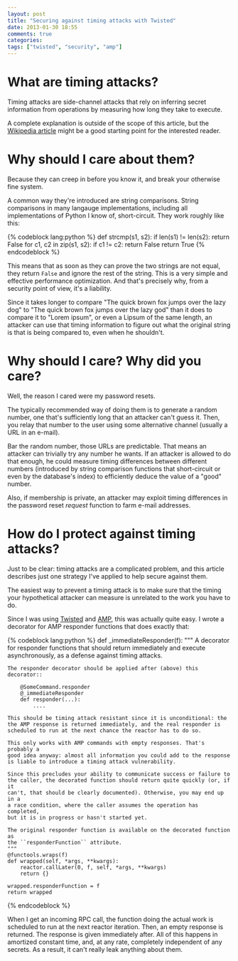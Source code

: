 ```yaml
---
layout: post
title: "Securing against timing attacks with Twisted"
date: 2013-01-30 18:55
comments: true
categories: 
tags: ["twisted", "security", "amp"]
---
```


# What are timing attacks?

Timing attacks are side-channel attacks that rely on inferring secret
information from operations by measuring how long they take to execute.

A complete explanation is outside of the scope of this article, but
the [Wikipedia article](https://en.wikipedia.org/wiki/Timing_attack)
might be a good starting point for the interested reader.

# Why should I care about them?

Because they can creep in before you know it, and break your otherwise
fine system.

A common way they're introduced are string comparisons. String
comparisons in many langauge implementations, including all
implementations of Python I know of, short-circuit. They work roughly
like this:

{% codeblock lang:python %}
def strcmp(s1, s2):
    if len(s1) != len(s2):
        return False
    for c1, c2 in zip(s1, s2):
        if c1 != c2:
            return False
    return True
{% endcodeblock %}

This means that as soon as they can prove the two strings are not
equal, they return `False` and ignore the rest of the string. This is
a very simple and effective performance optimization. And that's
precisely why, from a security point of view, it's a liability.

Since it takes longer to compare "The quick brown fox jumps over the
lazy dog" to "The quick brown fox jumps over the lazy god" than it
does to compare it to "Lorem ipsum", or even a Lipsum of the same
length, an attacker can use that timing information to figure out what
the original string is that is being compared to, even when he
shouldn't.

# Why should I care? Why did you care?

Well, the reason I cared were my password resets.

The typically recommended way of doing them is to generate a random
number, one that's sufficiently long that an attacker can't guess it.
Then, you relay that number to the user using some alternative channel
(usually a URL in an e-mail).

Bar the random number, those URLs are predictable. That means an
attacker can trivially try any number he wants. If an attacker is
allowed to do that enough, he could measure timing differences between
different numbers (introduced by string comparison functions that
short-circuit or even by the database's index) to efficiently deduce
the value of a "good" number.

Also, if membership is private, an attacker may exploit timing
differences in the password reset *request* function to farm e-mail
addresses.

# How do I protect against timing attacks?

Just to be clear: timing attacks are a complicated problem, and this
article describes just one strategy I've applied to help secure
against them.

The easiest way to prevent a timing attack is to make sure that the
timing your hypothetical attacker can measure is unrelated to the work
you have to do.

Since I was using [Twisted](http://twistedmatrix.com) and
[AMP](http://amp-protocol.net/), this was actually quite easy. I wrote
a decorator for AMP responder functions that does exactly that:

{% codeblock lang:python %}
def _immediateResponder(f):
    """
    A decorator for responder functions that should return immediately and
    execute asynchronously, as a defense against timing attacks.

    The responder decorator should be applied after (above) this decorator::

        @SomeCommand.responder
        @_immediateResponder
        def responder(...):
            ....

    This should be timing attack resistant since it is unconditional: the
    the AMP response is returned immediately, and the real responder is
    scheduled to run at the next chance the reactor has to do so.

    This only works with AMP commands with empty responses. That's probably a
    good idea anyway: almost all information you could add to the response
    is liable to introduce a timing attack vulnerability.

    Since this precludes your ability to communicate success or failure to
    the caller, the decorated function should return quite quickly (or, if it
    can't, that should be clearly documented). Otherwise, you may end up in a
    a race condition, where the caller assumes the operation has completed,
    but it is in progress or hasn't started yet.

    The original responder function is available on the decorated function as
    the ``responderFunction`` attribute.
    """
    @functools.wraps(f)
    def wrapped(self, *args, **kwargs):
        reactor.callLater(0, f, self, *args, **kwargs)
        return {}

    wrapped.responderFunction = f
    return wrapped
{% endcodeblock %}

When I get an incoming RPC call, the function doing the actual work is
scheduled to run at the next reactor iteration. Then, an empty
response is returned. The response is given immediately after. All of
this happens in amortized constant time, and, at any rate, completely
independent of any secrets. As a result, it can't really leak anything
about them.
